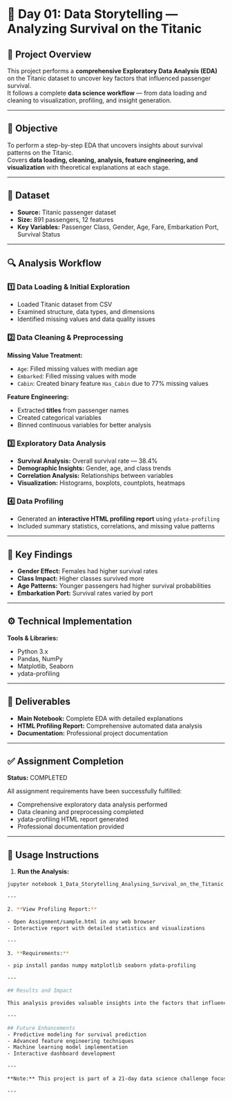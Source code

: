 # 🚢 Day 01: Data Storytelling — Analyzing Survival on the Titanic

## 📘 Project Overview
This project performs a **comprehensive Exploratory Data Analysis (EDA)** on the Titanic dataset to uncover key factors that influenced passenger survival.  
It follows a complete **data science workflow** — from data loading and cleaning to visualization, profiling, and insight generation.

---

## 🎯 Objective
To perform a step-by-step EDA that uncovers insights about survival patterns on the Titanic.  
Covers **data loading, cleaning, analysis, feature engineering, and visualization** with theoretical explanations at each stage.

---

## 🧩 Dataset
- **Source:** Titanic passenger dataset  
- **Size:** 891 passengers, 12 features  
- **Key Variables:** Passenger Class, Gender, Age, Fare, Embarkation Port, Survival Status  

---

## 🔍 Analysis Workflow

### 1️⃣ Data Loading & Initial Exploration
- Loaded Titanic dataset from CSV  
- Examined structure, data types, and dimensions  
- Identified missing values and data quality issues  

### 2️⃣ Data Cleaning & Preprocessing
**Missing Value Treatment:**  
- `Age`: Filled missing values with median age  
- `Embarked`: Filled missing values with mode  
- `Cabin`: Created binary feature `Has_Cabin` due to 77% missing values  

**Feature Engineering:**  
- Extracted **titles** from passenger names  
- Created categorical variables  
- Binned continuous variables for better analysis  

### 3️⃣ Exploratory Data Analysis
- **Survival Analysis:** Overall survival rate — 38.4%  
- **Demographic Insights:** Gender, age, and class trends  
- **Correlation Analysis:** Relationships between variables  
- **Visualization:** Histograms, boxplots, countplots, heatmaps  

### 4️⃣ Data Profiling
- Generated an **interactive HTML profiling report** using `ydata-profiling`  
- Included summary statistics, correlations, and missing value patterns  

---

## 🧠 Key Findings
- **Gender Effect:** Females had higher survival rates  
- **Class Impact:** Higher classes survived more  
- **Age Patterns:** Younger passengers had higher survival probabilities  
- **Embarkation Port:** Survival rates varied by port  

---

## ⚙️ Technical Implementation

**Tools & Libraries:**  
- Python 3.x  
- Pandas, NumPy  
- Matplotlib, Seaborn  
- ydata-profiling  

---

## 📂 Deliverables
- **Main Notebook:** Complete EDA with detailed explanations  
- **HTML Profiling Report:** Comprehensive automated data analysis  
- **Documentation:** Professional project documentation  

---

## ✅ Assignment Completion
**Status:** COMPLETED  

All assignment requirements have been successfully fulfilled:  
- Comprehensive exploratory data analysis performed  
- Data cleaning and preprocessing completed  
- ydata-profiling HTML report generated  
- Professional documentation provided

---

## 🚀 Usage Instructions

1. **Run the Analysis:**  
```bash
jupyter notebook 1_Data_Storytelling_Analysing_Survival_on_the_Titanic.ipynb

---

2. **View Profiling Report:**

- Open Assignment/sample.html in any web browser
- Interactive report with detailed statistics and visualizations

---

3. **Requirements:**

- pip install pandas numpy matplotlib seaborn ydata-profiling

---

## Results and Impact

This analysis provides valuable insights into the factors that influenced survival on the Titanic, demonstrating the power of data storytelling in uncovering historical patterns. The methodology can be       applied to similar datasets for comprehensive exploratory analysis.

---

## Future Enhancements
- Predictive modeling for survival prediction
- Advanced feature engineering techniques
- Machine learning model implementation
- Interactive dashboard development

---

**Note:** This project is part of a 21-day data science challenge focusing on practical applications of data analysis and visualization techniques.

---

